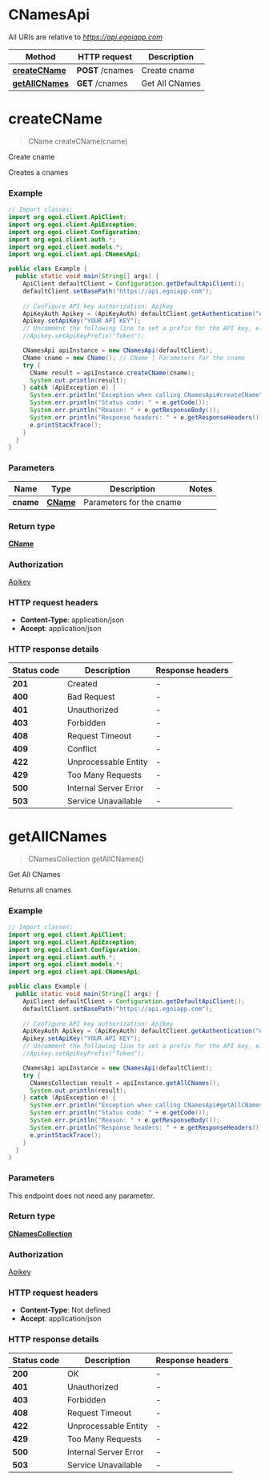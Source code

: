 # CNamesApi

All URIs are relative to *https://api.egoiapp.com*

Method | HTTP request | Description
------------- | ------------- | -------------
[**createCName**](CNamesApi.md#createCName) | **POST** /cnames | Create cname
[**getAllCNames**](CNamesApi.md#getAllCNames) | **GET** /cnames | Get All CNames


<a name="createCName"></a>
# **createCName**
> CName createCName(cname)

Create cname

Creates a cnames

### Example
```java
// Import classes:
import org.egoi.client.ApiClient;
import org.egoi.client.ApiException;
import org.egoi.client.Configuration;
import org.egoi.client.auth.*;
import org.egoi.client.models.*;
import org.egoi.client.api.CNamesApi;

public class Example {
  public static void main(String[] args) {
    ApiClient defaultClient = Configuration.getDefaultApiClient();
    defaultClient.setBasePath("https://api.egoiapp.com");
    
    // Configure API key authorization: Apikey
    ApiKeyAuth Apikey = (ApiKeyAuth) defaultClient.getAuthentication("Apikey");
    Apikey.setApiKey("YOUR API KEY");
    // Uncomment the following line to set a prefix for the API key, e.g. "Token" (defaults to null)
    //Apikey.setApiKeyPrefix("Token");

    CNamesApi apiInstance = new CNamesApi(defaultClient);
    CName cname = new CName(); // CName | Parameters for the cname
    try {
      CName result = apiInstance.createCName(cname);
      System.out.println(result);
    } catch (ApiException e) {
      System.err.println("Exception when calling CNamesApi#createCName");
      System.err.println("Status code: " + e.getCode());
      System.err.println("Reason: " + e.getResponseBody());
      System.err.println("Response headers: " + e.getResponseHeaders());
      e.printStackTrace();
    }
  }
}
```

### Parameters

Name | Type | Description  | Notes
------------- | ------------- | ------------- | -------------
 **cname** | [**CName**](CName.md)| Parameters for the cname |

### Return type

[**CName**](CName.md)

### Authorization

[Apikey](../README.md#Apikey)

### HTTP request headers

 - **Content-Type**: application/json
 - **Accept**: application/json

### HTTP response details
| Status code | Description | Response headers |
|-------------|-------------|------------------|
**201** | Created |  -  |
**400** | Bad Request |  -  |
**401** | Unauthorized |  -  |
**403** | Forbidden |  -  |
**408** | Request Timeout |  -  |
**409** | Conflict |  -  |
**422** | Unprocessable Entity |  -  |
**429** | Too Many Requests |  -  |
**500** | Internal Server Error |  -  |
**503** | Service Unavailable |  -  |

<a name="getAllCNames"></a>
# **getAllCNames**
> CNamesCollection getAllCNames()

Get All CNames

Returns all cnames

### Example
```java
// Import classes:
import org.egoi.client.ApiClient;
import org.egoi.client.ApiException;
import org.egoi.client.Configuration;
import org.egoi.client.auth.*;
import org.egoi.client.models.*;
import org.egoi.client.api.CNamesApi;

public class Example {
  public static void main(String[] args) {
    ApiClient defaultClient = Configuration.getDefaultApiClient();
    defaultClient.setBasePath("https://api.egoiapp.com");
    
    // Configure API key authorization: Apikey
    ApiKeyAuth Apikey = (ApiKeyAuth) defaultClient.getAuthentication("Apikey");
    Apikey.setApiKey("YOUR API KEY");
    // Uncomment the following line to set a prefix for the API key, e.g. "Token" (defaults to null)
    //Apikey.setApiKeyPrefix("Token");

    CNamesApi apiInstance = new CNamesApi(defaultClient);
    try {
      CNamesCollection result = apiInstance.getAllCNames();
      System.out.println(result);
    } catch (ApiException e) {
      System.err.println("Exception when calling CNamesApi#getAllCNames");
      System.err.println("Status code: " + e.getCode());
      System.err.println("Reason: " + e.getResponseBody());
      System.err.println("Response headers: " + e.getResponseHeaders());
      e.printStackTrace();
    }
  }
}
```

### Parameters
This endpoint does not need any parameter.

### Return type

[**CNamesCollection**](CNamesCollection.md)

### Authorization

[Apikey](../README.md#Apikey)

### HTTP request headers

 - **Content-Type**: Not defined
 - **Accept**: application/json

### HTTP response details
| Status code | Description | Response headers |
|-------------|-------------|------------------|
**200** | OK |  -  |
**401** | Unauthorized |  -  |
**403** | Forbidden |  -  |
**408** | Request Timeout |  -  |
**422** | Unprocessable Entity |  -  |
**429** | Too Many Requests |  -  |
**500** | Internal Server Error |  -  |
**503** | Service Unavailable |  -  |

